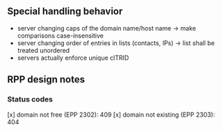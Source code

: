 ## Special handling behavior

- server changing caps of the domain name/host name -> make comparisons case-insensitive
- server changing order of entries in lists (contacts, IPs) -> list shall be treated unordered
- servers actually enforce unique clTRID

## RPP design notes

### Status codes
[x] domain not free (EPP 2302): 409
[x] domain not existing (EPP 2303): 404
